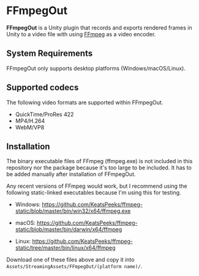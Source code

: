FFmpegOut
=========

**FFmpegOut** is a Unity plugin that records and exports rendered frames in
Unity to a video file with using [FFmpeg] as a video encoder.

[FFmpeg]: https://ffmpeg.org/

System Requirements
-------------------

FFmpegOut only supports desktop platforms (Windows/macOS/Linux).

Supported codecs
----------------

The following video formats are supported within FFmpegOut.

- QuickTime/ProRes 422
- MP4/H.264
- WebM/VP8

Installation
------------

The binary executable files of FFmpeg (ffmpeg.exe) is not included in this
repository nor the package because it's too large to be included. It has to be
added manually after installation of FFmpegOut.

Any recent versions of FFmpeg would work, but I recommend using the following
static-linked executables because I'm using this for testing.

- Windows:
  https://github.com/KeatsPeeks/ffmpeg-static/blob/master/bin/win32/x64/ffmpeg.exe

- macOS:
  https://github.com/KeatsPeeks/ffmpeg-static/blob/master/bin/darwin/x64/ffmpeg

- Linux:
  https://github.com/KeatsPeeks/ffmpeg-static/tree/master/bin/linux/x64/ffmpeg

Download one of these files above and copy it into
`Assets/StreamingAssets/FFmpegOut/(platform name)/`.


